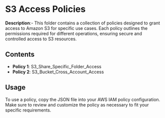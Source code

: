 # S3 Access Policies

**Description**:- This folder contains a collection of policies designed to grant access to Amazon S3 for specific use cases. Each policy outlines the permissions required for different operations, ensuring secure and controlled access to S3 resources. 

## Contents

- **Policy 1**: S3_Share_Specific_Folder_Access
- **Policy 2**: S3_Bucket_Cross_Account_Access

## Usage

To use a policy, copy the JSON file into your AWS IAM policy configuration. Make sure to review and customize the policy as necessary to fit your specific requirements.
